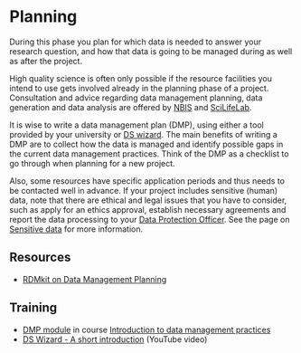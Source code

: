 # Planning 
During this phase you plan for which data is needed to answer your research question, and how that data is going to be managed during as well as after the project.

High quality science is often only possible if the resource facilities you intend to use gets involved already in the planning phase of a project. Consultation and advice regarding data management planning, data generation and data analysis are offered by [NBIS](https://nbis.se) and [SciLifeLab](https://scilifelab.se). 

It is wise to write a data management plan (DMP), using either a tool provided by your university or [DS wizard](http://dsw.scilifelab.se/). The main benefits of writing a DMP are to collect how the data is managed and identify possible gaps in the current data management practices. Think of the DMP as a checklist to go through when planning for a new project.

Also, some resources have specific application periods and thus needs to be contacted well in advance. If your project includes sensitive (human) data, note that there are ethical and legal issues that you have to consider, such as apply for an ethics approval, establish necessary agreements and report the data processing to your [Data Protection Officer](/docs/topic/data-protection-officer.md). See the page on [Sensitive data](/docs/topic/sensitive-data.md) for more information.


## Resources
* [RDMkit on Data Management Planning](https://rdmkit.elixir-europe.org/planning)

## Training
* [DMP module](https://nbisweden.github.io/module-dmp-dm-practices/) in course [Introduction to data management practices](https://uppsala.instructure.com/courses/58273)<!-- this link will be renewed twice a year, could we use another one? -->
* [DS Wizard - A short introduction](https://www.youtube.com/watch?v=HY2DVnNGkAs) (YouTube video)
